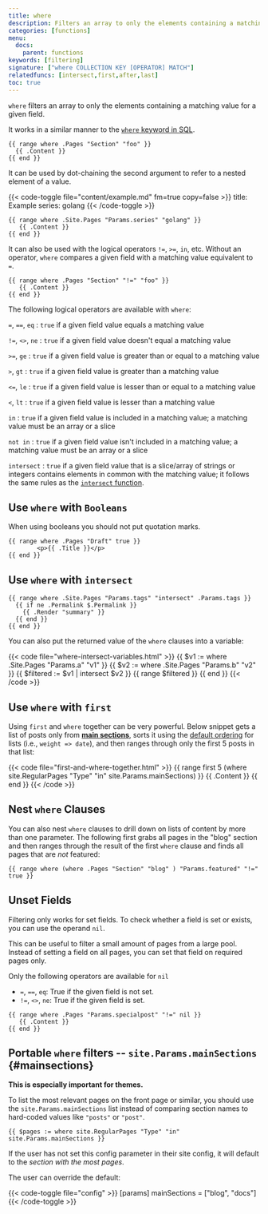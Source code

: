 ```yaml
---
title: where
description: Filters an array to only the elements containing a matching value for a given field.
categories: [functions]
menu:
  docs:
    parent: functions
keywords: [filtering]
signature: ["where COLLECTION KEY [OPERATOR] MATCH"]
relatedfuncs: [intersect,first,after,last]
toc: true
---
```


`where` filters an array to only the elements containing a matching
value for a given field.

It works in a similar manner to the [`where` keyword in
SQL][wherekeyword].

```go-html-template
{{ range where .Pages "Section" "foo" }}
  {{ .Content }}
{{ end }}
```

It can be used by dot-chaining the second argument to refer to a nested element of a value.

{{< code-toggle file="content/example.md" fm=true copy=false >}}
title: Example
series: golang
{{< /code-toggle >}}

```go-html-template
{{ range where .Site.Pages "Params.series" "golang" }}
   {{ .Content }}
{{ end }}
```

It can also be used with the logical operators `!=`, `>=`, `in`, etc. Without an operator, `where` compares a given field with a matching value equivalent to `=`.

```go-html-template
{{ range where .Pages "Section" "!=" "foo" }}
   {{ .Content }}
{{ end }}
```

The following logical operators are available with `where`:

`=`, `==`, `eq`
: `true` if a given field value equals a matching value

`!=`, `<>`, `ne`
: `true` if a given field value doesn't equal a matching value

`>=`, `ge`
: `true` if a given field value is greater than or equal to a matching value

`>`, `gt`
: `true` if a given field value is greater than a matching value

`<=`, `le`
: `true` if a given field value is lesser than or equal to a matching value

`<`, `lt`
: `true` if a given field value is lesser than a matching value

`in`
: `true` if a given field value is included in a matching value; a matching value must be an array or a slice

`not in`
: `true` if a given field value isn't included in a matching value; a matching value must be an array or a slice

`intersect`
: `true` if a given field value that is a slice/array of strings or integers contains elements in common with the matching value; it follows the same rules as the [`intersect` function][intersect].

## Use `where` with `Booleans`
When using booleans you should not put quotation marks.
```go-html-template
{{ range where .Pages "Draft" true }}
        <p>{{ .Title }}</p>
{{ end }}
```
  

## Use `where` with `intersect`

```go-html-template
{{ range where .Site.Pages "Params.tags" "intersect" .Params.tags }}
  {{ if ne .Permalink $.Permalink }}
    {{ .Render "summary" }}
  {{ end }}
{{ end }}
```

You can also put the returned value of the `where` clauses into a variable:

{{< code file="where-intersect-variables.html" >}}
{{ $v1 := where .Site.Pages "Params.a" "v1" }}
{{ $v2 := where .Site.Pages "Params.b" "v2" }}
{{ $filtered := $v1 | intersect $v2 }}
{{ range $filtered }}
{{ end }}
{{< /code >}}

## Use `where` with `first`

Using `first` and `where` together can be very
powerful. Below snippet gets a list of posts only from [**main
sections**](#mainsections), sorts it using the [default
ordering](/templates/lists/) for lists (i.e., `weight => date`), and
then ranges through only the first 5 posts in that list:

{{< code file="first-and-where-together.html" >}}
{{ range first 5 (where site.RegularPages "Type" "in" site.Params.mainSections) }}
   {{ .Content }}
{{ end }}
{{< /code >}}

## Nest `where` Clauses

You can also nest `where` clauses to drill down on lists of content by more than one parameter. The following first grabs all pages in the "blog" section and then ranges through the result of the first `where` clause and finds all pages that are *not* featured:

```go-html-template
{{ range where (where .Pages "Section" "blog" ) "Params.featured" "!=" true }}
```

## Unset Fields

Filtering only works for set fields. To check whether a field is set or exists, you can use the operand `nil`.

This can be useful to filter a small amount of pages from a large pool. Instead of setting a field on all pages, you can set that field on required pages only.

Only the following operators are available for `nil`

* `=`, `==`, `eq`: True if the given field is not set.
* `!=`, `<>`, `ne`: True if the given field is set.

```go-html-template
{{ range where .Pages "Params.specialpost" "!=" nil }}
   {{ .Content }}
{{ end }}
```

## Portable `where` filters -- `site.Params.mainSections` {#mainsections}

**This is especially important for themes.**

To list the most relevant pages on the front page or similar, you
should use the `site.Params.mainSections` list instead of comparing
section names to hard-coded values like `"posts"` or `"post"`.

```go-html-template
{{ $pages := where site.RegularPages "Type" "in" site.Params.mainSections }}
```

If the user has not set this config parameter in their site config, it
will default to the *section with the most pages*.

The user can override the default:

{{< code-toggle file="config" >}}
[params]
  mainSections = ["blog", "docs"]
{{< /code-toggle >}}

[intersect]: /functions/intersect/
[wherekeyword]: https://www.techonthenet.com/sql/where.php

